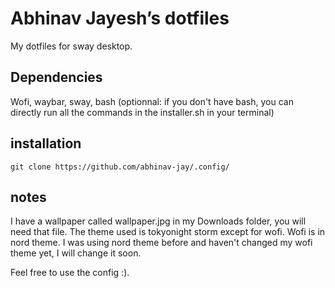 # Abhinav Jayesh’s dotfiles

My dotfiles for sway desktop. 
## Dependencies
Wofi,
waybar,
sway,
bash (optionnal: if you don't have bash, you can directly run all the commands in the installer.sh in your terminal) 

## installation

` git clone https://github.com/abhinav-jay/.config/ `

## notes

I have a wallpaper called wallpaper.jpg in my Downloads folder, you will need that file.
The theme used is tokyonight storm except for wofi. Wofi is in nord theme. I was using nord theme before and haven't changed my wofi theme yet, I will change it soon.

Feel free to use the config :).

